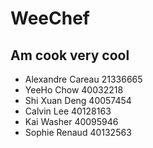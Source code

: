 # WeeChef
## Am cook very cool

- Alexandre Careau 21336665
- YeeHo Chow 40032218
- Shi Xuan Deng 40057454
- Calvin Lee 40128163
- Kai Washer 40095946
- Sophie Renaud 40132563
